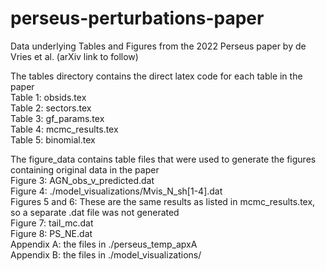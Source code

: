 # perseus-perturbations-paper
Data underlying Tables and Figures from the 2022 Perseus paper by de Vries et al. (arXiv link to follow)

The tables directory contains the direct latex code for each table in the paper <br>
Table 1: obsids.tex <br>
Table 2: sectors.tex <br>
Table 3: gf_params.tex <br>
Table 4: mcmc_results.tex <br>
Table 5: binomial.tex <br>


The figure_data contains table files that were used to generate the figures containing original data in the paper <br>
Figure 3: AGN_obs_v_predicted.dat <br>
Figure 4: ./model_visualizations/Mvis_N_sh[1-4].dat <br>
Figures 5 and 6: These are the same results as listed in mcmc_results.tex, so a separate .dat file was not generated <br>
Figure 7: tail_mc.dat <br>
Figure 8: PS_NE.dat <br>
Appendix A: the files in ./perseus_temp_apxA <br>
Appendix B: the files in ./model_visualizations/ <br>
